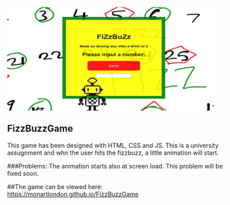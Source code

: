 <!--![background image](background.png) -->

<img align="center" src="https://github.com/monartlondon/FizzBuzzGame/blob/main/background.png" height="240" width="480">

## FizzBuzzGame

This game has been designed with HTML, CSS and JS.
This is a university assugnment and whn the user hits the fizzbuzz,
a little animation will start.

###Problems:
The animation starts also at screen load. This problem will be fixed soon.

##The game can be viewed here:
https://monartlondon.github.io/FizzBuzzGame

